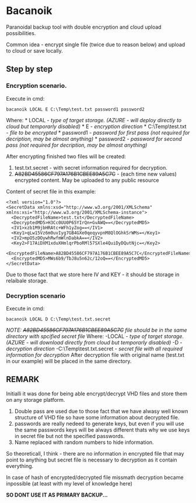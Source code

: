 # Bacanoik
Paranoidal backup tool with double encryption and cloud upload possibilities.

Common idea - encrypt single file (twice due to reason below) and upload to cloud or save locally.

## Step by step

### Encryption scenario.
Execute in cmd:
```
bacanoik LOCAL E C:\Temp\test.txt password1 password2
```
  Where:
    * LOCAL - _type of target storage. (AZURE - will deploy directly to cloud but temporarly disabled)_
    * E - _encryption direction_
    * C:\Temp\test.txt - _file to be encrypted_
    * password1 - _password for first pass  (not required for decription, may be almost anything)_
    * password2 - _password for second pass (not required for decription, may be almost anything)_
        
After encrypting finished two files will be created:
  1) test.txt.secret - with secret information required for decryption.
  2) ~~A82BD45586CF797A176B1CBEE89A5C7C~~ - (each time new values) encrypted content. May be uploaded to any public resource
  
  Content of secret file in this example:
  ```
  <?xml version="1.0"?>
  <SecretData xmlns:xsd="http://www.w3.org/2001/XMLSchema" xmlns:xsi="http://www.w3.org/2001/XMLSchema-instance">
    <DecryptedFileName>test.txt</DecryptedFileName>
    <DecryptedMD5>H3Cc0UU0P65YIrQn+GvAWQ==</DecryptedMD5>
    <IV1>xzb1M9jbHRAtc+WFh1yZog==</IV1>
    <Key1>qLw15Vz6m0uvIyg7GB4GXe0qeqyvpnM8QlOGhkSrWMs=</Key1>
    <IV2>mpO5zDOywhRwfmWlnDabkA==</IV2>
    <Key2>F17AiDXM1xduXHmlqrPboRMl57SXle4QuiDyDQutNjc=</Key2>
    <EncryptedFileName>A82BD45586CF797A176B1CBEE89A5C7C</EncryptedFileName>
    <EncryptedMD5>MWs6b9/TbJ8u5n62c/12oQ==</EncryptedMD5>
  </SecretData>
  ```
  Due to those fact that we store here IV and KEY - it should be storage in relaibale storage.
  
### Decryption scenario
Execute in cmd:
```
bacanoik LOCAL D C:\Temp\test.txt.secret
```
  _NOTE: ~~A82BD45586CF797A176B1CBEE89A5C7C~~ file should be in the same directory with spcified secret file_
  Where:
    -LOCAL - _type of target storage. (AZURE - will download directly from cloud but temporarly disabled)_
    -D - _decryption direction_
    -C:\Temp\test.txt.secret - _secret file with all required information for decryption_
After decryption file with original name (test.txt in our example) will be placed in the same directory.    


## REMARK
Initialli it was done for being able encrypt/decrypt VHD files and store them on any storage platform.

1) Double pass are used due to those fact that we have alwasy well known structure of VHD file so have some information about decrypted file.
2) passwords are really nedeed to generate keys, but even if you will use the same passwords keys will be always different thats why we use keys in secret file but not the specified passwords.
3) Name replaced with random numbers to hide information.

So theoreticall, I think - there are no information in encrypted file that may point to anything but secret file is necessary to decryption as it contain everything.

In case of hash of encrypted/decrypted file missmath decryption became inpossible (at least with my level of knowledge here)

**SO DONT USE IT AS PRIMARY BACKUP...**
   
  






